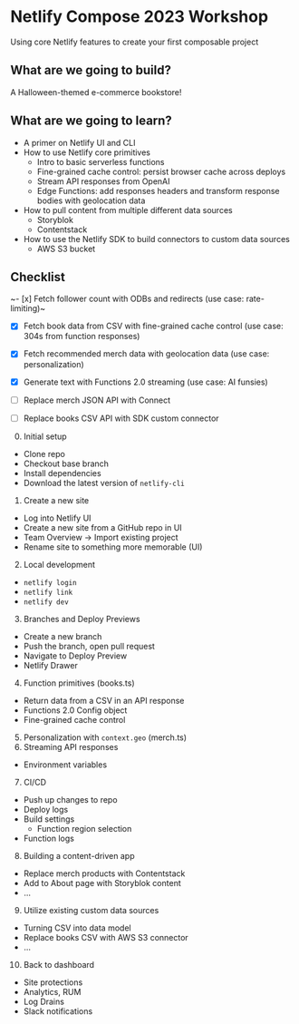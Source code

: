 # Netlify Compose 2023 Workshop

Using core Netlify features to create your first composable project

## What are we going to build?

A Halloween-themed e-commerce bookstore!

## What are we going to learn?

- A primer on Netlify UI and CLI
- How to use Netlify core primitives
  - Intro to basic serverless functions
  - Fine-grained cache control: persist browser cache across deploys
  - Stream API responses from OpenAI
  - Edge Functions: add responses headers and transform response bodies with geolocation data
- How to pull content from multiple different data sources
  - Storyblok
  - Contentstack
- How to use the Netlify SDK to build connectors to custom data sources
  - AWS S3 bucket

## Checklist

~- [x] Fetch follower count with ODBs and redirects (use case: rate-limiting)~

- [x] Fetch book data from CSV with fine-grained cache control (use case: 304s from function responses)
- [x] Fetch recommended merch data with geolocation data (use case: personalization)
- [x] Generate text with Functions 2.0 streaming (use case: AI funsies)

- [ ] Replace merch JSON API with Connect
- [ ] Replace books CSV API with SDK custom connector

0. Initial setup

- Clone repo
- Checkout base branch
- Install dependencies
- Download the latest version of `netlify-cli`

1. Create a new site

- Log into Netlify UI
- Create a new site from a GitHub repo in UI
- Team Overview → Import existing project
- Rename site to something more memorable (UI)

2. Local development

- `netlify login`
- `netlify link`
- `netlify dev`

3. Branches and Deploy Previews

- Create a new branch
- Push the branch, open pull request
- Navigate to Deploy Preview
- Netlify Drawer

4. Function primitives (books.ts)

- Return data from a CSV in an API response
- Functions 2.0 Config object
- Fine-grained cache control

5. Personalization with `context.geo` (merch.ts)
6. Streaming API responses

- Environment variables

7. CI/CD

- Push up changes to repo
- Deploy logs
- Build settings
  - Function region selection
- Function logs

8. Building a content-driven app

- Replace merch products with Contentstack
- Add to About page with Storyblok content
- ...

9. Utilize existing custom data sources

- Turning CSV into data model
- Replace books CSV with AWS S3 connector
- ...

10. Back to dashboard

- Site protections
- Analytics, RUM
- Log Drains
- Slack notifications

